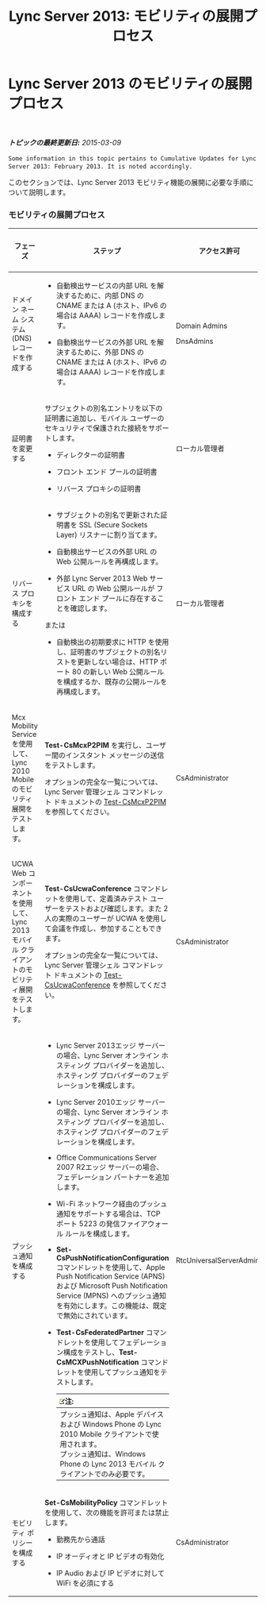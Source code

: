 ﻿---
title: 'Lync Server 2013: モビリティの展開プロセス'
TOCTitle: モビリティの展開プロセス
ms:assetid: 5a1cebda-c14b-4ff4-9c36-f7caa868160f
ms:mtpsurl: https://technet.microsoft.com/ja-jp/library/Hh690023(v=OCS.15)
ms:contentKeyID: 48272169
ms.date: 05/19/2016
mtps_version: v=OCS.15
ms.translationtype: HT
---

# Lync Server 2013 のモビリティの展開プロセス

 

_**トピックの最終更新日:** 2015-03-09_

    Some information in this topic pertains to Cumulative Updates for Lync Server 2013: February 2013. It is noted accordingly.

このセクションでは、Lync Server 2013 モビリティ機能の展開に必要な手順について説明します。

### モビリティの展開プロセス

<table>
<colgroup>
<col style="width: 25%" />
<col style="width: 25%" />
<col style="width: 25%" />
<col style="width: 25%" />
</colgroup>
<thead>
<tr class="header">
<th>フェーズ</th>
<th>ステップ</th>
<th>アクセス許可</th>
<th>「展開」のドキュメント</th>
</tr>
</thead>
<tbody>
<tr class="odd">
<td><p>ドメイン ネーム システム (DNS) レコードを作成する</p></td>
<td><ul>
<li><p>自動検出サービスの内部 URL を解決するために、内部 DNS の CNAME または A (ホスト、IPv6 の場合は AAAA) レコードを作成します。</p></li>
<li><p>自動検出サービスの外部 URL を解決するために、外部 DNS の CNAME または A (ホスト、IPv6 の場合は AAAA) レコードを作成します。</p></li>
</ul></td>
<td><p>Domain Admins</p>
<p>DnsAdmins</p></td>
<td><p><a href="lync-server-2013-creating-dns-records-for-the-autodiscover-service.md">Lync Server 2013 での自動検出サービスの DNS レコードの作成</a></p></td>
</tr>
<tr class="even">
<td><p>証明書を変更する</p></td>
<td><p>サブジェクトの別名エントリを以下の証明書に追加し、モバイル ユーザーのセキュリティで保護された接続をサポートします。</p>
<ul>
<li><p>ディレクターの証明書</p></li>
<li><p>フロント エンド プールの証明書</p></li>
<li><p>リバース プロキシの証明書</p></li>
</ul></td>
<td><p>ローカル管理者</p></td>
<td><p><a href="lync-server-2013-modifying-certificates-for-mobility.md">Lync Server 2013 でのモビリティに合わせた証明書の変更</a></p></td>
</tr>
<tr class="odd">
<td><p>リバース プロキシを構成する</p></td>
<td><ul>
<li><p>サブジェクトの別名で更新された証明書を SSL (Secure Sockets Layer) リスナーに割り当てます。</p></li>
<li><p>自動検出サービスの外部 URL の Web 公開ルールを再構成します。</p></li>
<li><p>外部 Lync Server 2013 Web サービス URL の Web 公開ルールが フロント エンド プールに存在することを確認します。</p></li>
</ul>
<p>または</p>
<ul>
<li><p>自動検出の初期要求に HTTP を使用し、証明書のサブジェクトの別名リストを更新しない場合は、HTTP ポート 80 の新しい Web 公開ルールを構成するか、既存の公開ルールを再構成します。</p></li>
</ul></td>
<td><p>ローカル管理者</p></td>
<td><p><a href="lync-server-2013-configuring-the-reverse-proxy-for-mobility.md">Lync Server 2013 での、モビリティに合わせたリバース プロキシの構成</a></p></td>
</tr>
<tr class="even">
<td><p>Mcx Mobility Service を使用して、Lync 2010 Mobile のモビリティ展開をテストします。</p></td>
<td><p><strong>Test-CsMcxP2PIM</strong> を実行し、ユーザー間のインスタント メッセージの送信をテストします。</p>
<p>オプションの完全な一覧については、Lync Server 管理シェル コマンドレット ドキュメントの <a href="https://docs.microsoft.com/en-us/powershell/module/skype/Test-CsMcxP2PIM">Test-CsMcxP2PIM</a> を参照してください。</p></td>
<td><p>CsAdministrator</p></td>
<td><p><a href="lync-server-2013-verifying-your-mobility-deployment.md">Lync Server 2013 でのモビリティ展開の確認</a></p></td>
</tr>
<tr class="odd">
<td><p>UCWA Web コンポーネントを使用して、Lync 2013 モバイル クライアントのモビリティ展開をテストします。</p></td>
<td><p><strong>Test-CsUcwaConference</strong> コマンドレットを使用して、定義済みテスト ユーザーをテストおよび確認します。また 2 人の実際のユーザーが UCWA を使用して会議を作成し、参加することもできます。</p>
<p>オプションの完全な一覧については、Lync Server 管理シェル コマンドレット ドキュメントの <a href="https://docs.microsoft.com/en-us/powershell/module/skype/Test-CsUcwaConference">Test-CsUcwaConference</a> を参照してください。</p></td>
<td><p>CsAdministrator</p></td>
<td><p><a href="lync-server-2013-verifying-your-mobility-deployment.md">Lync Server 2013 でのモビリティ展開の確認</a></p></td>
</tr>
<tr class="even">
<td><p>プッシュ通知を構成する</p></td>
<td><ul>
<li><p>Lync Server 2013エッジ サーバーの場合、Lync Server オンライン ホスティング プロバイダーを追加し、ホスティング プロバイダーのフェデレーションを構成します。</p></li>
<li><p>Lync Server 2010エッジ サーバーの場合、Lync Server オンライン ホスティング プロバイダーを追加し、ホスティング プロバイダーのフェデレーションを構成します。</p></li>
<li><p>Office Communications Server 2007 R2エッジ サーバーの場合、フェデレーション パートナーを追加します。</p></li>
<li><p>Wi-Fi ネットワーク経由のプッシュ通知をサポートする場合は、TCP ポート 5223 の発信ファイアウォール ルールを構成します。</p></li>
<li><p><strong>Set-CsPushNotificationConfiguration</strong> コマンドレットを使用して、Apple Push Notification Service (APNS) および Microsoft Push Notification Service (MPNS) へのプッシュ通知を有効にします。この機能は、既定で無効にされています。</p></li>
<li><p><strong>Test-CsFederatedPartner</strong> コマンドレットを使用してフェデレーション構成をテストし、<strong>Test-CsMCXPushNotification</strong> コマンドレットを使用してプッシュ通知をテストします。</p>
<div class="alert">
<table>
<thead>
<tr class="header">
<th><img src="images/Gg412781.note(OCS.15).gif" title="note" alt="note" />注:</th>
</tr>
</thead>
<tbody>
<tr class="odd">
<td>プッシュ通知は、Apple デバイスおよび Windows Phone の Lync 2010 Mobile クライアントで使用されます。<br />
プッシュ通知は、Windows Phone の Lync 2013 モバイル クライアントでのみ必要です。</td>
</tr>
</tbody>
</table>

</div></li>
</ul></td>
<td><p>RtcUniversalServerAdmins</p></td>
<td><p><a href="lync-server-2013-configuring-for-push-notifications.md">Lync Server 2013 でプッシュ通知を構成する</a></p></td>
</tr>
<tr class="odd">
<td><p>モビリティ ポリシーを構成する</p></td>
<td><p><strong>Set-CsMobilityPolicy</strong> コマンドレットを使用して、次の機能を許可または禁止します。</p>
<ul>
<li><p>勤務先から通話</p></li>
<li><p>IP オーディオと IP ビデオの有効化</p></li>
<li><p>IP Audio および IP ビデオに対して WiFi を必須にする</p></li>
</ul></td>
<td><p>CsAdministrator</p></td>
<td><p><a href="lync-server-2013-configuring-mobility-policy.md">Lync Server 2013 でのモビリティ ポリシーの構成</a></p></td>
</tr>
</tbody>
</table>

